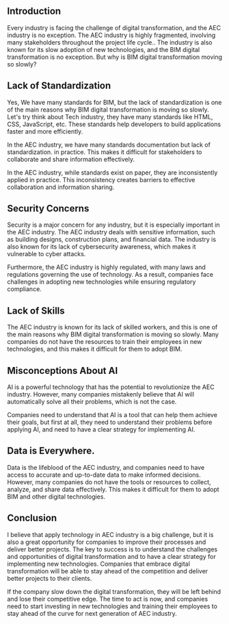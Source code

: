 
## Introduction

Every industry is facing the challenge of digital transformation, and the AEC industry is no exception. The AEC industry is highly fragmented, involving many stakeholders throughout the project life cycle.. The industry is also known for its slow adoption of new technologies, and the BIM digital transformation is no exception. But why is BIM digital transformation moving so slowly?

## Lack of Standardization

Yes, We have many standards for BIM, but the lack of standardization is one of the main reasons why BIM digital transformation is moving so slowly. Let's try think about Tech industry, they have many standards like HTML, CSS, JavaScript, etc. These standards help developers to build applications faster and more efficiently. 

In the AEC industry, we have many standards documentation but lack of standardization. in practice. This makes it difficult for stakeholders to collaborate and share information effectively.

In the AEC industry, while standards exist on paper, they are inconsistently applied in practice. This inconsistency creates barriers to effective collaboration and information sharing.

## Security Concerns

Security is a major concern for any industry, but it is especially important in the AEC industry. The AEC industry deals with sensitive information, such as building designs, construction plans, and financial data. The industry is also known for its lack of cybersecurity awareness, which makes it vulnerable to cyber attacks.

Furthermore, the AEC industry is highly regulated, with many laws and regulations governing the use of technology. As a result, companies face challenges in adopting new technologies while ensuring regulatory compliance.

## Lack of Skills

The AEC industry is known for its lack of skilled workers, and this is one of the main reasons why BIM digital transformation is moving so slowly. Many companies do not have the resources to train their employees in new technologies, and this makes it difficult for them to adopt BIM.

## Misconceptions About AI

AI is a powerful technology that has the potential to revolutionize the AEC industry. However, many companies mistakenly believe that AI will automatically solve all their problems, which is not the case.

Companies need to understand that AI is a tool that can help them achieve their goals, but first at all, they need to understand their problems before applying AI, and need to have a clear strategy for implementing AI.

## Data is Everywhere.

Data is the lifeblood of the AEC industry, and companies need to have access to accurate and up-to-date data to make informed decisions. However, many companies do not have the tools or resources to collect, analyze, and share data effectively. This makes it difficult for them to adopt BIM and other digital technologies.

## Conclusion

I believe that apply technology in AEC industry is a big challenge, but it is also a great opportunity for companies to improve their processes and deliver better projects. The key to success is to understand the challenges and opportunities of digital transformation and to have a clear strategy for implementing new technologies. Companies that embrace digital transformation will be able to stay ahead of the competition and deliver better projects to their clients.

If the company slow down the digital transformation, they will be left behind and lose their competitive edge. The time to act is now, and companies need to start investing in new technologies and training their employees to stay ahead of the curve for next generation of AEC industry.
